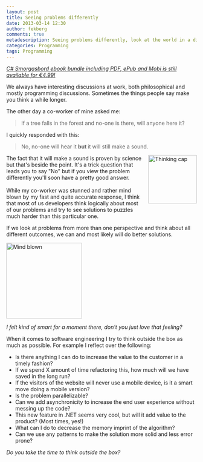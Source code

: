 ```yaml
---
layout: post
title: Seeing problems differently
date: 2013-03-14 12:30
author: fekberg
comments: true
metadescription: Seeing problems differently, look at the world in a different way and let it reflect on your code
categories: Programming
tags: Programming
---
```

<em><a href="http://filipekberg.se/2013/02/26/c-smorgasbord-ebook-limited-time-offer-now-only-e4-99/" target="_blank">C# Smorgasbord ebook bundle including PDF, ePub and Mobi is still available for €4.99!</a></em>

We always have interesting discussions at work, both philosophical and mostly programming discussions. Sometimes the things people say make you think a while longer.<!--excerpt-->

The other day a co-worker of mine asked me:

<blockquote>If a tree falls in the forest and no-one is there, will anyone here it?</blockquote>

I quickly responded with this:

<blockquote>No, no-one will hear it <strong>but </strong>it will still make a sound.</blockquote>

<img src="http://cdn.filipekberg.se/fekberg-blog/wp-content/uploads/2013/03/thinkingcapwhoa-248x300.gif" alt="Thinking cap" width="128" class="alignright size-medium wp-image-1843" style="float: right; padding-left: 10px; padding-bottom: 10px;" />The fact that it will make a sound is proven by science but that's beside the point. It's a trick question that leads you to say "No" but if you view the problem differently you'll soon have a pretty good answer.<br/><br/>While my co-worker was stunned and rather mind blown by my fast and quite accurate response, I think that most of us developers think logically about most of our problems and try to see solutions to puzzles much harder than this particular one. 

If we look at problems from more than one perspective and think about all different outcomes, we can and most likely will do better solutions.

<img src="http://cdn.filipekberg.se/fekberg-blog/wp-content/uploads/2013/02/UmpOi.gif" alt="Mind blown" width="200" height="200" class="alignright size-full wp-image-1757" />


<em>I felt kind of smart for a moment there, don't you just love that feeling?</em>

When it comes to software engineering I try to think outside the box as much as possible. For example I reflect over the following:

<ul>
	<li>Is there anything I can do to increase the value to the customer in a timely fashion?</li>
	<li>If we spend X amount of time refactoring this, how much will we have saved in the long run?</li>
	<li>If the visitors of the website will never use a mobile device, is it a smart move doing a mobile version?</li>
	<li>Is the problem parallelizable?</li>
	<li>Can we add asynchronicity to increase the end user experience without messing up the code?</li>
	<li>This new feature in .NET seems very cool, but will it add value to the product? (Most times, yes!)</li>
	<li>What can I do to decrease the memory imprint of the algorithm?</li>
<li>Can we use any patterns to make the solution more solid and less error prone?</li>
</ul>
<em>Do you take the time to think outside the box?</em>
